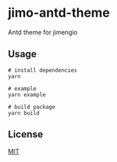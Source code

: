 # jimo-antd-theme

Antd theme for jimengio

## Usage

```
# install dependencies
yarn

# example
yarn example

# build package
yarn build
```

## License

[MIT](./LICENSE)
